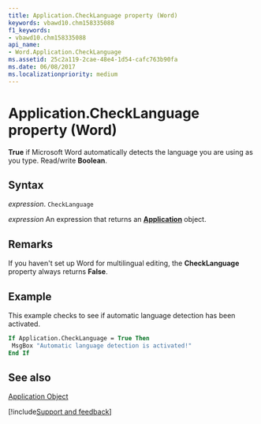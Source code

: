 ```yaml
---
title: Application.CheckLanguage property (Word)
keywords: vbawd10.chm158335088
f1_keywords:
- vbawd10.chm158335088
api_name:
- Word.Application.CheckLanguage
ms.assetid: 25c2a119-2cae-48e4-1d54-cafc763b90fa
ms.date: 06/08/2017
ms.localizationpriority: medium
---
```



# Application.CheckLanguage property (Word)

 **True** if Microsoft Word automatically detects the language you are using as you type. Read/write **Boolean**.


## Syntax

_expression_. `CheckLanguage`

 _expression_ An expression that returns an **[Application](Word.Application.md)** object. 


## Remarks

If you haven't set up Word for multilingual editing, the **CheckLanguage** property always returns **False**.


## Example

This example checks to see if automatic language detection has been activated.


```vb
If Application.CheckLanguage = True Then 
 MsgBox "Automatic language detection is activated!" 
End If
```


## See also


[Application Object](Word.Application.md)

[!include[Support and feedback](~/includes/feedback-boilerplate.md)]